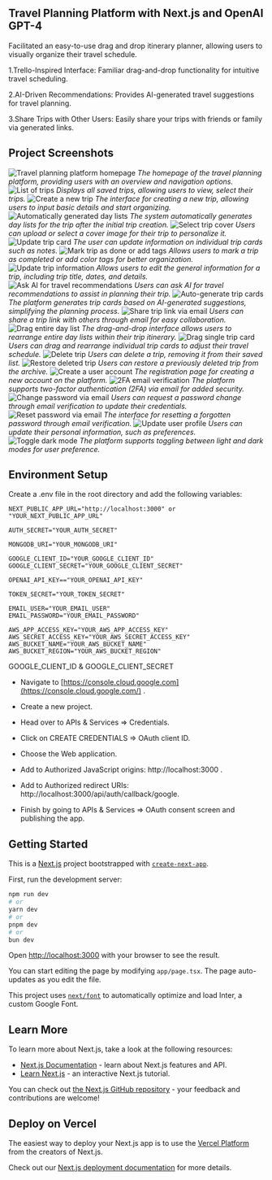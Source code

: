 ## Travel Planning Platform with Next.js and OpenAI GPT-4

Facilitated an easy-to-use drag and drop itinerary planner, allowing users to visually organize their travel schedule.

1.Trello-Inspired Interface: Familiar drag-and-drop functionality for intuitive travel scheduling.

2.AI-Driven Recommendations: Provides AI-generated travel suggestions for travel planning.

3.Share Trips with Other Users: Easily share your trips with friends or family via generated links.

## Project Screenshots
![Travel planning platform homepage]("https://github.com/user-attachments/assets/9fac8778-7b18-445d-a17a-3b0e0b9989a9")
*The homepage of the travel planning platform, providing users with an overview and navigation options.*
![List of trips]("https://github.com/user-attachments/assets/dedd89f4-e404-4bdb-a43d-7849bed26350")
*Displays all saved trips, allowing users to view, select their trips.*
![Create a new trip]("https://github.com/user-attachments/assets/8b6ea193-ac20-4cfd-af88-f5a8c3bb8341")
*The interface for creating a new trip, allowing users to input basic details and start organizing.*
![Automatically generated day lists]("https://github.com/user-attachments/assets/274c0a45-4cae-456e-bc54-f9887db21aa8")
*The system automatically generates day lists for the trip after the initial trip creation.*
![Select trip cover](https://github.com/user-attachments/assets/f0b3c146-334f-4b5f-af36-6c6aac3855bf)
*Users can upload or select a cover image for their trip to personalize it.*
![Update trip card](https://github.com/user-attachments/assets/13ea3605-d5ae-493e-a9eb-09382bf97e97")
*The user can update information on individual trip cards such as notes.*
![Mark trip as done or add tags](https://github.com/user-attachments/assets/6355e504-bed1-4597-8f18-0f7fd8ea3001)
*Allows users to mark a trip as completed or add color tags for better organization.*
![Update trip information]("https://github.com/user-attachments/assets/32361ec8-a50e-440f-bc42-548dc648604c")
*Allows users to edit the general information for a trip, including trip title, dates, and details.*
![Ask AI for travel recommendations]("https://github.com/user-attachments/assets/e22b6220-cb0c-475a-83a0-58cd548343d7")
*Users can ask AI for travel recommendations to assist in planning their trip.*
![Auto-generate trip cards]("https://github.com/user-attachments/assets/e5308584-dbb8-4050-8b0e-4805cd1fa376")
*The platform generates trip cards based on AI-generated suggestions, simplifying the planning process.*
![Share trip link via email]("https://github.com/user-attachments/assets/ecb5c65d-a9a5-4865-a9ea-8c4c42278e9f")
*Users can share a trip link with others through email for easy collaboration.*
![Drag entire day list]("https://github.com/user-attachments/assets/844af358-1819-4e5e-9694-03942f5039ac")
*The drag-and-drop interface allows users to rearrange entire day lists within their trip itinerary.*
![Drag single trip card]("https://github.com/user-attachments/assets/81435a7c-507c-4393-a2d2-bbfbe0decc40")
*Users can drag and rearrange individual trip cards to adjust their travel schedule.*
![Delete trip]("https://github.com/user-attachments/assets/d17eedb7-6f4a-4b06-946f-1b7f49fc0a1e")
*Users can delete a trip, removing it from their saved list.*
![Restore deleted trip]("https://github.com/user-attachments/assets/fad68248-5f72-46f7-b5f0-a8c973fb2ec2")
*Users can restore a previously deleted trip from the archive.*
![Create a user account]("https://github.com/user-attachments/assets/65cb0127-dd17-47f2-ac6b-b5be6ed6bb19")
*The registration page for creating a new account on the platform.*
![2FA email verification]("https://github.com/user-attachments/assets/c59907a6-b99d-4e4c-a9ad-1a2e219a3929")
*The platform supports two-factor authentication (2FA) via email for added security.*
![Change password via email]("https://github.com/user-attachments/assets/f4c3cf93-4859-481f-8d65-362baa1215e6")
*Users can request a password change through email verification to update their credentials.*
![Reset password via email]("https://github.com/user-attachments/assets/e9f56b81-1ab3-4769-b44c-5977dd408cbb")
*The interface for resetting a forgotten password through email verification.*
![Update user profile]("https://github.com/user-attachments/assets/38771d4d-1253-4734-81b6-1a08d89ed0d5")
*Users can update their personal information, such as preferences.*
![Toggle dark mode]("https://github.com/user-attachments/assets/8f315d98-91d1-43f9-9b53-c8b0d333c40a")
*The platform supports toggling between light and dark modes for user preference.*

## Environment Setup
Create a .env file in the root directory and add the following variables:

```env
NEXT_PUBLIC_APP_URL="http://localhost:3000" or "YOUR_NEXT_PUBLIC_APP_URL"

AUTH_SECRET="YOUR_AUTH_SECRET"

MONGODB_URI="YOUR_MONGODB_URI"

GOOGLE_CLIENT_ID="YOUR_GOOGLE_CLIENT_ID"
GOOGLE_CLIENT_SECRET="YOUR_GOOGLE_CLIENT_SECRET"

OPENAI_API_KEY=="YOUR_OPENAI_API_KEY"

TOKEN_SECRET="YOUR_TOKEN_SECRET"

EMAIL_USER="YOUR_EMAIL_USER"
EMAIL_PASSWORD="YOUR_EMAIL_PASSWORD"

AWS_APP_ACCESS_KEY="YOUR_AWS_APP_ACCESS_KEY"
AWS_SECRET_ACCESS_KEY="YOUR_AWS_SECRET_ACCESS_KEY"
AWS_BUCKET_NAME="YOUR_AWS_BUCKET_NAME"
AWS_BUCKET_REGION="YOUR_AWS_BUCKET_REGION"
```

GOOGLE_CLIENT_ID & GOOGLE_CLIENT_SECRET

- Navigate to [https://console.cloud.google.com](https://console.cloud.google.com/) .

- Create a new project.

- Head over to APIs & Services => Credentials.
  
- Click on CREATE CREDENTIALS => OAuth client ID.
  
- Choose the Web application.

- Add to Authorized JavaScript origins: http://localhost:3000 .

- Add to Authorized redirect URIs: http://localhost:3000/api/auth/callback/google.
  
- Finish by going to APIs & Services => OAuth consent screen and publishing the app.

## Getting Started

This is a [Next.js](https://nextjs.org/) project bootstrapped with [`create-next-app`](https://github.com/vercel/next.js/tree/canary/packages/create-next-app).

First, run the development server:

```bash
npm run dev
# or
yarn dev
# or
pnpm dev
# or
bun dev
```

Open [http://localhost:3000](http://localhost:3000) with your browser to see the result.

You can start editing the page by modifying `app/page.tsx`. The page auto-updates as you edit the file.

This project uses [`next/font`](https://nextjs.org/docs/basic-features/font-optimization) to automatically optimize and load Inter, a custom Google Font.

## Learn More

To learn more about Next.js, take a look at the following resources:

- [Next.js Documentation](https://nextjs.org/docs) - learn about Next.js features and API.
- [Learn Next.js](https://nextjs.org/learn) - an interactive Next.js tutorial.

You can check out [the Next.js GitHub repository](https://github.com/vercel/next.js/) - your feedback and contributions are welcome!

## Deploy on Vercel

The easiest way to deploy your Next.js app is to use the [Vercel Platform](https://vercel.com/new?utm_medium=default-template&filter=next.js&utm_source=create-next-app&utm_campaign=create-next-app-readme) from the creators of Next.js.

Check out our [Next.js deployment documentation](https://nextjs.org/docs/deployment) for more details.

